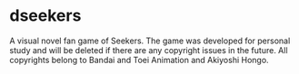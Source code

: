 # dseekers
A visual novel fan game of Seekers.
The game was developed for personal study and will be deleted if there are any copyright issues in the future.
All copyrights belong to Bandai and Toei Animation and Akiyoshi Hongo.